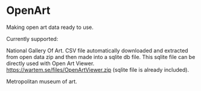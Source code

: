 # OpenArt
 Making open art data ready to use.
 
 Currently supported:
 
 National Gallery Of Art.
 CSV file automatically downloaded and extracted from open data zip
 and then made into a sqlite db file. This sqlite file can be directly used with 
 Open Art Viewer. https://wartem.se/files/OpenArtViewer.zip (sqlite file is already included).
 
 Metropolitan museum of art.
 
 
